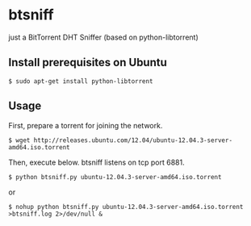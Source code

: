 # btsniff

just a BitTorrent DHT Sniffer (based on python-libtorrent)

## Install prerequisites on Ubuntu

```
$ sudo apt-get install python-libtorrent
```

## Usage

First, prepare a torrent for joining the network.

```
$ wget http://releases.ubuntu.com/12.04/ubuntu-12.04.3-server-amd64.iso.torrent
```

Then, execute below. btsniff listens on tcp port 6881.

```
$ python btsniff.py ubuntu-12.04.3-server-amd64.iso.torrent
```

or

```
$ nohup python btsniff.py ubuntu-12.04.3-server-amd64.iso.torrent >btsniff.log 2>/dev/null &
```
